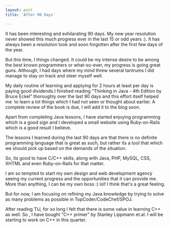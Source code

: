 ```yaml
---
layout: post
title: 'After 90 Days'

---
```


It has been interesting and exhilarating 90 days. My new year resolution never showed this much progress ever in the last 15 or odd years :). It has always been a resolution took and soon forgotten after the first few days of the year.

But this time, I things changed. It could be my intense desire to be among the best known programmers or what-so-ever, my progress is going great guns. Although, I had days where my mind threw several tantrums I did manage to stay on track and steer myself well.

My daily routine of learning and applying for 2 hours at least per day is paying good dividends.I finished reading "Thinking in Java - 4th Edition by Bruce Eckel" thoroughly over the last 90 days and this effort itself helped me  to learn a lot things which I had not seen or thought about earlier. A complete review of the book is due, I will add it to the blog soon.

Apart from completing Java lessons, I have started enjoying programming which is a good sign and I developed a small website using Ruby-on-Rails which is a good result I believe.

The lessons I learned during the last 90 days are that there is no definite programming language that is great as such, but rather its a tool that which we should pick up based on the demands of the situation.

So, its good to have C/C++ skills, along with Java, PHP, MySQL, CSS, XHTML and even Ruby-on-Rails for that matter.

I am so tempted to start my own design and web development agency seeing my current progress and the opportunities that it can provide me. More than anything, I can be my own boss :) lol! I think that's a great feeling.

But for now, I am focusing on refining my Java knowledge by trying to solve as many problems as possible in TopCoder/CodeChef/SPOJ.

After reading TIJ, for so long I felt that there is some value in learning C++ as well. So , I have bought "C++ primer" by Stanley Lippmann et.al. I will be starting to work on C++ in this quarter.
